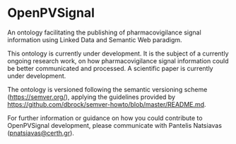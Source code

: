 # OpenPVSignal
An ontology facilitating the publishing of pharmacovigilance signal information using Linked Data and Semantic Web paradigm.

This ontology is currently under development. It is the subject of a currently ongoing research work, on how pharmacovigilance signal information could be better communicated and processed. A scientific paper is currently under development.

The ontology is versioned following the semantic versioning scheme (https://semver.org/), applying the guidelines provided by https://github.com/dbrock/semver-howto/blob/master/README.md.

For further information or guidance on how you could contribute to OpenPVSignal development, please communicate with Pantelis Natsiavas (pnatsiavas@certh.gr).
